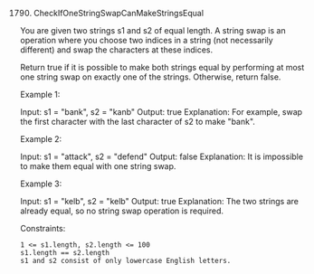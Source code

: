 1790. CheckIfOneStringSwapCanMakeStringsEqual

You are given two strings s1 and s2 of equal length. A string swap is an operation where you choose two indices in a string (not necessarily different) and swap the characters at these indices.

Return true if it is possible to make both strings equal by performing at most one string swap on exactly one of the strings. Otherwise, return false.

Example 1:

Input: s1 = "bank", s2 = "kanb"
Output: true
Explanation: For example, swap the first character with the last character of s2 to make "bank".

Example 2:

Input: s1 = "attack", s2 = "defend"
Output: false
Explanation: It is impossible to make them equal with one string swap.

Example 3:

Input: s1 = "kelb", s2 = "kelb"
Output: true
Explanation: The two strings are already equal, so no string swap operation is required.

Constraints:

    1 <= s1.length, s2.length <= 100
    s1.length == s2.length
    s1 and s2 consist of only lowercase English letters.
